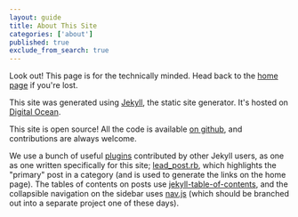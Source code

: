 ```yaml
---
layout: guide
title: About This Site
categories: ['about']
published: true
exclude_from_search: true
---
```


<div class="alert alert-block">
  <i class="icon-flag"> </i>
  <p>
  	Look out! This page is for the technically minded. Head back to the <a href="http://help.payaus.com">home page</a> if you're lost.
  </p>
</div>

This site was generated using [Jekyll](http://jekyllrb.com/), the static site generator. It's hosted on [Digital Ocean](https://www.digitalocean.com/).

This site is open source! All the code is available [on github](https://github.com/ghiculescu/payaus-docs), and contributions are always welcome.

We use a bunch of useful [plugins](https://github.com/ghiculescu/payaus-docs/tree/master/_plugins) contributed by other Jekyll users, as one as one written specifically for this site; [lead_post.rb](https://github.com/ghiculescu/payaus-docs/blob/master/_plugins/lead_post.rb), which highlights the "primary" post in a category (and is used to generate the links on the home page). The tables of contents on posts use [jekyll-table-of-contents](https://github.com/ghiculescu/jekyll-table-of-contents), and the collapsible navigation on the sidebar uses [nav.js](https://github.com/ghiculescu/payaus-docs/blob/master/js/nav.js) (which should be branched out into a separate project one of these days).